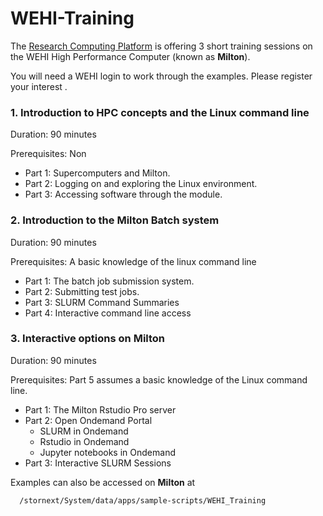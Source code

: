 # WEHI-Training

The [Research Computing Platform](https://wehieduau.sharepoint.com/sites/RCPNewsletter/SitePages/The-Research-Computing-Platform.aspx) is offering 3 short training sessions on the WEHI High Performance Computer (known as **Milton**). 

You will need a WEHI login to work through the examples. Please register your interest <here>.

### 1. Introduction to HPC concepts and the Linux command line
  
Duration: 90 minutes
  
Prerequisites: Non
  
* Part 1: Supercomputers and Milton.
* Part 2: Logging on and exploring the Linux environment.
* Part 3: Accessing software through the module.

### 2. Introduction to the Milton Batch system
  
Duration: 90 minutes
  
Prerequisites: A basic knowledge of the linux command line
  
* Part 1: The batch job submission system.
* Part 2: Submitting test jobs.
* Part 3: SLURM Command Summaries
* Part 4: Interactive command line access

### 3. Interactive options on Milton
  
Duration: 90 minutes
  
Prerequisites: Part 5 assumes a basic knowledge of the Linux command line.
  
* Part 1: The Milton Rstudio Pro server
* Part 2: Open Ondemand Portal
  * SLURM in Ondemand
  * Rstudio in Ondemand
  * Jupyter notebooks in Ondemand
* Part 3: Interactive SLURM Sessions

Examples can also be accessed on **Milton** at
```
  /stornext/System/data/apps/sample-scripts/WEHI_Training
```

